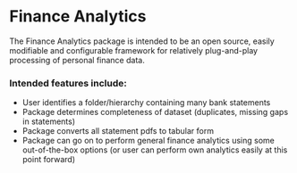 # Finance Analytics

The Finance Analytics package is intended to be an open source, easily modifiable and configurable framework for relatively plug-and-play processing of personal finance data.

### Intended features include:
- User identifies a folder/hierarchy containing many bank statements
- Package determines completeness of dataset (duplicates, missing gaps in statements)
- Package converts all statement pdfs to tabular form
- Package can go on to perform general finance analytics using some out-of-the-box options (or user can perform own analytics easily at this point forward)

